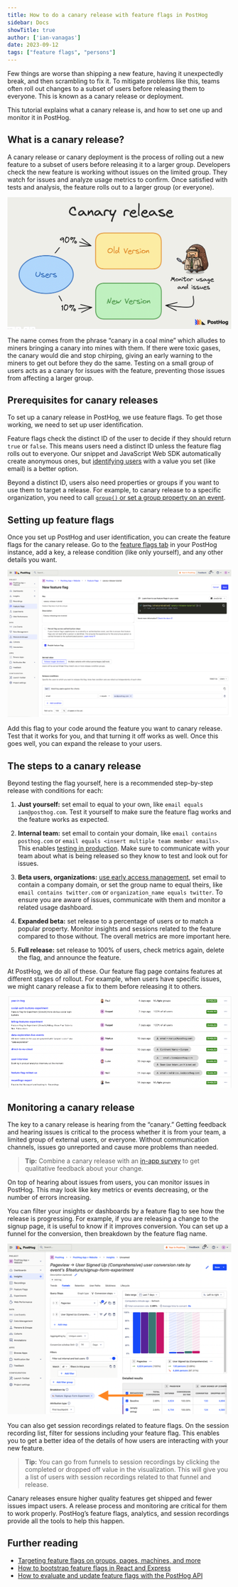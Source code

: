 ```yaml
---
title: How to do a canary release with feature flags in PostHog
sidebar: Docs
showTitle: true
author: ['ian-vanagas']
date: 2023-09-12
tags: ["feature flags", "persons"]
---
```


Few things are worse than shipping a new feature, having it unexpectedly break, and then scrambling to fix it. To mitigate problems like this, teams often roll out changes to a subset of users before releasing them to everyone. This is known as a canary release or deployment.

This tutorial explains what a canary release is, and how to set one up and monitor it in PostHog.

## What is a canary release?

A canary release or canary deployment is the process of rolling out a new feature to a subset of users before releasing it to a larger group. Developers check the new feature is working without issues on the limited group. They watch for issues and analyze usage metrics to confirm. Once satisfied with tests and analysis, the feature rolls out to a larger group (or everyone).

![Canary release](../images/tutorials/canary-release/canary.png)

The name comes from the phrase “canary in a coal mine” which alludes to miners bringing a canary into mines with them. If there were toxic gases, the canary would die and stop chirping, giving an early warning to the miners to get out before they do the same. Testing on a small group of users acts as a canary for issues with the feature, preventing those issues from affecting a larger group.

## Prerequisites for canary releases

To set up a canary release in PostHog, we use feature flags. To get those working, we need to set up user identification.

Feature flags check the distinct ID of the user to decide if they should return `true` or `false`. This means users need a distinct ID unless the feature flag rolls out to everyone. Our snippet and JavaScript Web SDK automatically create anonymous ones, but [identifying users](/docs/integrate/identifying-users) with a value you set (like email) is a better option.

Beyond a distinct ID, users also need properties or groups if you want to use them to target a release. For example, to canary release to a specific organization, you need to call [`group()` or set a group property on an event](/manual/group-analytics).

## Setting up feature flags

Once you set up PostHog and user identification, you can create the feature flags for the canary release. Go to the [feature flags tab](https://app.posthog.com/feature_flags) in your PostHog instance, add a key, a release condition (like only yourself), and any other details you want.

![Feature flags](../images/tutorials/canary-release/feature-flag.png)

Add this flag to your code around the feature you want to canary release. Test that it works for you, and that turning it off works as well. Once this goes well, you can expand the release to your users.

## The steps to a canary release

Beyond testing the flag yourself, here is a recommended step-by-step release with conditions for each:

1. **Just yourself:** set email to equal to your own, like `email equals ian@posthog.com`. Test it yourself to make sure the feature flag works and the feature works as expected.

2. **Internal team:** set email to contain your domain, like `email contains posthog.com` or `email equals <insert multiple team member emails>`. This enables [testing in production](/product-engineers/testing-in-production). Make sure to communicate with your team about what is being released so they know to test and look out for issues.

3. **Beta users, organizations:** [use early access management](/docs/feature-flags/early-access-feature-management), set email to contain a company domain, or set the group name to equal theirs, like `email contains twitter.com` or `organization_name equals twitter`. To ensure you are aware of issues, communicate with them and monitor a related usage dashboard.

4. **Expanded beta:** set release to a percentage of users or to match a popular property. Monitor insights and sessions related to the feature compared to those without. The overall metrics are more important here.

5. **Full release:** set release to 100% of users, check metrics again, delete the flag, and announce the feature. 

At PostHog, we do all of these. Our feature flag page contains features at different stages of rollout. For example, when users have specific issues, we might canary release a fix to them before releasing it to others.

![PostHog's feature flags](../images/tutorials/canary-release/posthog-flags.png)

## Monitoring a canary release

The key to a canary release is hearing from the “canary.” Getting feedback and hearing issues is critical to the process whether it is from your team, a limited group of external users, or everyone. Without communication channels, issues go unreported and cause more problems than needed.

> **Tip:** Combine a canary release with an [in-app survey](/docs/surveys) to get qualitative feedback about your change.

On top of hearing about issues from users, you can monitor issues in PostHog. This may look like key metrics or events decreasing, or the number of errors increasing.

You can filter your insights or dashboards by a feature flag to see how the release is progressing. For example, if you are releasing a change to the signup page, it is useful to know if it improves conversion. You can set up a funnel for the conversion, then breakdown by the feature flag name.

![Funnel](../images/tutorials/canary-release/funnel.png)

You can also get session recordings related to feature flags. On the session recording list, filter for sessions including your feature flag. This enables you to get a better idea of the details of how users are interacting with your new feature.

> **Tip:** You can go from funnels to session recordings by clicking the completed or dropped off value in the visualization. This will give you a list of users with session recordings related to that funnel and release.

Canary releases ensure higher quality features get shipped and fewer issues impact users. A release process and monitoring are critical for them to work properly. PostHog’s feature flags, analytics, and session recordings provide all the tools to help this happen.

## Further reading

- [Targeting feature flags on groups, pages, machines, and more](/tutorials/group-page-machine-flags)
- [How to bootstrap feature flags in React and Express](/tutorials/bootstrap-feature-flags-react)
- [How to evaluate and update feature flags with the PostHog API](/tutorials/api-feature-flags)